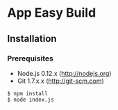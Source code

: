 # App Easy Build

## Installation

### Prerequisites

* Node.js 0.12.x (http://nodejs.org)
* Git 1.7.x.x (http://git-scm.com)


```
$ npm install
$ node index.js
```
